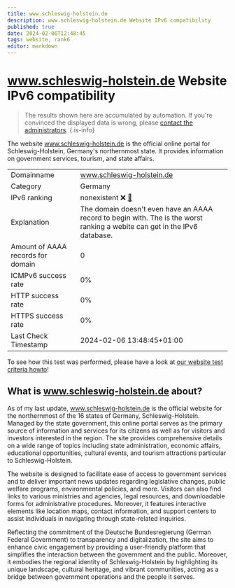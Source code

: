 ```yaml
---
title: www.schleswig-holstein.de
description: www.schleswig-holstein.de Website IPv6 compatibility
published: true
date: 2024-02-06T12:48:45
tags: website, rank6
editor: markdown
---
```


# www.schleswig-holstein.de Website IPv6 compatibility

> The results shown here are accumulated by automation. If you're convinced the displayed data is wrong, please [contact the administrators](/howto/chat). 
{.is-info}

The website www.schleswig-holstein.de is the official online portal for Schleswig-Holstein, Germany's northernmost state. It provides information on government services, tourism, and state affairs.


|   |   |
| - | - |
| Domainname | www.schleswig-holstein.de
| Category | Germany |
| IPv6 ranking | nonexistent :x: [🔗](/howto/ranking) |
| Explanation | The domain doesn't even have an AAAA record to begin with. The is the worst ranking a webite can get in the IPv6 database. |
| Amount of AAAA records for domain | 0 |
| ICMPv6 success rate | 0%|
| HTTP success rate | 0% |
| HTTPS success rate | 0% |
| Last Check Timestamp | 2024-02-06 13:48:45+01:00 |

To see how this test was performed, please have a look at [our website test criteria howto](/howto/testcriteria/website)!


## What is www.schleswig-holstein.de about?
As of my last update, www.schleswig-holstein.de is the official website for the northernmost of the 16 states of Germany, Schleswig-Holstein. Managed by the state government, this online portal serves as the primary source of information and services for its citizens as well as for visitors and investors interested in the region. The site provides comprehensive details on a wide range of topics including state administration, economic affairs, educational opportunities, cultural events, and tourism attractions particular to Schleswig-Holstein.

The website is designed to facilitate ease of access to government services and to deliver important news updates regarding legislative changes, public welfare programs, environmental policies, and more. Visitors can also find links to various ministries and agencies, legal resources, and downloadable forms for administrative procedures. Moreover, it features interactive elements like location maps, contact information, and support centers to assist individuals in navigating through state-related inquiries.

Reflecting the commitment of the Deutsche Bundesregierung (German Federal Government) to transparency and digitalization, the site aims to enhance civic engagement by providing a user-friendly platform that simplifies the interaction between the government and the public. Moreover, it embodies the regional identity of Schleswig-Holstein by highlighting its unique landscape, cultural heritage, and vibrant communities, acting as a bridge between government operations and the people it serves.



